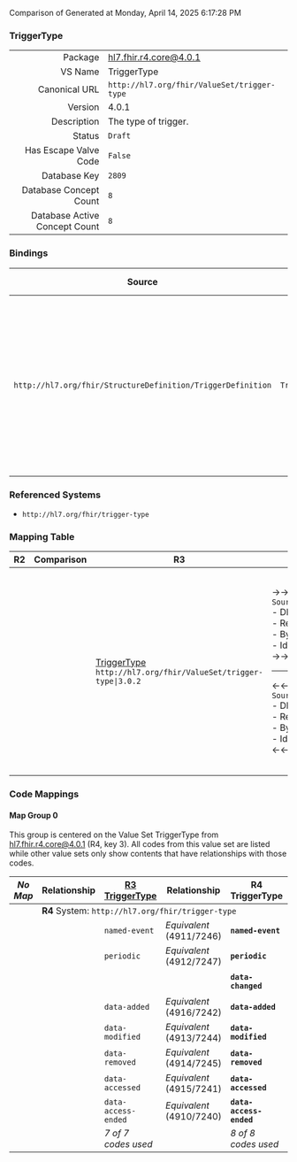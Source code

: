 Comparison of 
Generated at Monday, April 14, 2025 6:17:28 PM

### TriggerType

|      |     |
| ---: | --- |
| Package | hl7.fhir.r4.core@4.0.1 |
| VS Name | TriggerType |
| Canonical URL | `http://hl7.org/fhir/ValueSet/trigger-type` |
| Version | 4.0.1 |
| Description | The type of trigger. |
| Status | `Draft` |
| Has Escape Valve Code | `False` |
| Database Key | `2809` |
| Database Concept Count | `8` |
| Database Active Concept Count | `8` |
### Bindings

| Source | Element | Binding | Strength | Element Short |
| ------ | ------- | ------- | -------- | ------------- |
| `http://hl7.org/fhir/StructureDefinition/TriggerDefinition` | `TriggerDefinition.type` | `http://hl7.org/fhir/ValueSet/trigger-type\|4.0.1` | `Required` | named-event \| periodic \| data-changed \| data-added \| data-modified \| data-removed \| data-accessed \| data-access-ended |

### Referenced Systems

* `http://hl7.org/fhir/trigger-type`
### Mapping Table

| R2 | Comparison | R3 | Comparison | R4 | Comparison | R4B | Comparison | R5
| --- | --- | --- | --- | --- | --- | --- | --- | ---
| | | [TriggerType](/docs/R3/ValueSets/TriggerType.md)<br/> `http://hl7.org/fhir/ValueSet/trigger-type\|3.0.2` | →→→→→→→<br/>`SourceIsNarrowerThanTarget`<br/>- DBKey: `524`<br/>- Reviewed: `n/a`<br/>- By: `n/a`<br/>- Identical: `False`<br/>→→→→→→→<hr/>←←←←←←←<br/>`SourceIsBroaderThanTarget`<br/>- DBKey: `745`<br/>- Reviewed: `n/a`<br/>- By: `n/a`<br/>- Identical: `False`<br/>←←←←←←←| [TriggerType](/docs/R4/ValueSets/TriggerType.md)<br/> `http://hl7.org/fhir/ValueSet/trigger-type\|4.0.1` | →→→→→→→<br/>`Equivalent`<br/>- DBKey: `1767`<br/>- Reviewed: `n/a`<br/>- By: `n/a`<br/>- Identical: `False`<br/>→→→→→→→<hr/>←←←←←←←<br/>`Equivalent`<br/>- DBKey: `1768`<br/>- Reviewed: `n/a`<br/>- By: `n/a`<br/>- Identical: `False`<br/>←←←←←←←| [TriggerType](/docs/R4B/ValueSets/TriggerType.md)<br/> `http://hl7.org/fhir/ValueSet/trigger-type\|4.3.0` | →→→→→→→<br/>`Equivalent`<br/>- DBKey: `1007`<br/>- Reviewed: `n/a`<br/>- By: `n/a`<br/>- Identical: `True`<br/>→→→→→→→<hr/>←←←←←←←<br/>`Equivalent`<br/>- DBKey: `1268`<br/>- Reviewed: `n/a`<br/>- By: `n/a`<br/>- Identical: `True`<br/>←←←←←←←| [TriggerType](/docs/R5/ValueSets/TriggerType.md)<br/> `http://hl7.org/fhir/ValueSet/trigger-type\|5.0.0` 

### Code Mappings


#### Map Group 0

This group is centered on the Value Set TriggerType from hl7.fhir.r4.core@4.0.1 (R4, key 3).
All codes from this value set are listed while other value sets only show contents that have relationships with those codes.

| *No Map* | Relationship | [R3 TriggerType](/docs/R3/ValueSets/TriggerType.md)| Relationship | R4 TriggerType| Relationship | [R4B TriggerType](/docs/R4B/ValueSets/TriggerType.md)| Relationship | [R5 TriggerType](/docs/R5/ValueSets/TriggerType.md)
| --- | --- | --- | --- | --- | --- | --- | --- | ---
| <td colspan="8">**R4** System: `http://hl7.org/fhir/trigger-type`
| | | `named-event`| _Equivalent_ <br/>(4911/7246)| **`named-event`**| _Equivalent_ <br/>(18336/18337)| `named-event`| _Equivalent_ <br/>(9494/11833)| `named-event`
| | | `periodic`| _Equivalent_ <br/>(4912/7247)| **`periodic`**| _Equivalent_ <br/>(18338/18339)| `periodic`| _Equivalent_ <br/>(9495/11834)| `periodic`
| | | | | **`data-changed`**| _Equivalent_ <br/>(18340/18341)| `data-changed`| _Equivalent_ <br/>(9492/11831)| `data-changed`
| | | `data-added`| _Equivalent_ <br/>(4916/7242)| **`data-added`**| _Equivalent_ <br/>(18342/18343)| `data-added`| _Equivalent_ <br/>(9499/11838)| `data-added`
| | | `data-modified`| _Equivalent_ <br/>(4913/7244)| **`data-modified`**| _Equivalent_ <br/>(18344/18345)| `data-modified`| _Equivalent_ <br/>(9496/11835)| `data-modified`
| | | `data-removed`| _Equivalent_ <br/>(4914/7245)| **`data-removed`**| _Equivalent_ <br/>(18346/18347)| `data-removed`| _Equivalent_ <br/>(9497/11836)| `data-removed`
| | | `data-accessed`| _Equivalent_ <br/>(4915/7241)| **`data-accessed`**| _Equivalent_ <br/>(18348/18349)| `data-accessed`| _Equivalent_ <br/>(9498/11837)| `data-accessed`
| | | `data-access-ended`| _Equivalent_ <br/>(4910/7240)| **`data-access-ended`**| _Equivalent_ <br/>(18350/18351)| `data-access-ended`| _Equivalent_ <br/>(9493/11832)| `data-access-ended`
| | | *7 of 7 codes used* | | *8 of 8 codes used* | | *8 of 8 codes used* | | *8 of 8 codes used* 

